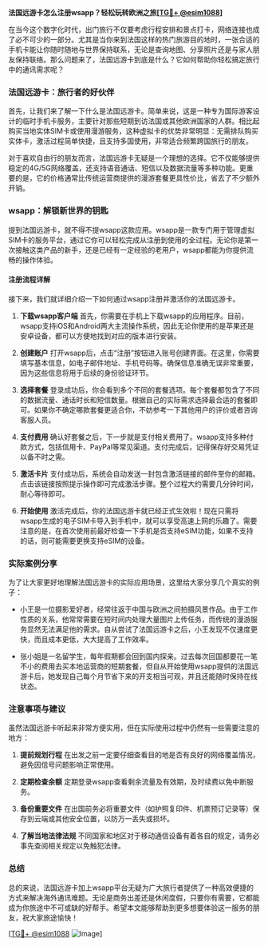 **法国远游卡怎么注册wsapp？轻松玩转欧洲之旅[[TG💪+ @esim1088](https://t.me/s/esim1088)]**

在当今这个数字化时代，出门旅行不仅要考虑行程安排和景点打卡，网络连接也成了必不可少的一部分。尤其是当你来到法国这样的热门旅游目的地时，一张合适的手机卡能让你随时随地与世界保持联系，无论是查询地图、分享照片还是与家人朋友保持联络。那么问题来了，法国远游卡到底是什么？它如何帮助你轻松搞定旅行中的通讯需求呢？

### 法国远游卡：旅行者的好伙伴

首先，让我们来了解一下什么是法国远游卡。简单来说，这是一种专为国际游客设计的临时手机卡服务，主要针对那些短期到访法国或其他欧洲国家的人群。相比起购买当地实体SIM卡或使用漫游服务，这种虚拟卡的优势非常明显：无需排队购买实体卡，激活过程简单快捷，且支持多国使用，非常适合频繁跨国旅行的朋友。

对于喜欢自由行的朋友而言，法国远游卡无疑是一个理想的选择。它不仅能够提供稳定的4G/5G网络覆盖，还支持语音通话、短信以及数据流量等多种功能。更重要的是，它的价格通常比传统运营商提供的漫游套餐更具性价比，省去了不少额外开销。

### wsapp：解锁新世界的钥匙

提到法国远游卡，就不得不提wsapp这款应用。wsapp是一款专门用于管理虚拟SIM卡的服务平台，通过它你可以轻松完成从注册到使用的全过程。无论你是第一次接触这类产品的新手，还是已经有一定经验的老用户，wsapp都能为你提供流畅的操作体验。

#### 注册流程详解

接下来，我们就详细介绍一下如何通过wsapp注册并激活你的法国远游卡。

1. **下载wsapp客户端**
   首先，你需要在手机上下载wsapp的应用程序。目前，wsapp支持iOS和Android两大主流操作系统，因此无论你使用的是苹果还是安卓设备，都可以方便地找到对应的版本进行安装。

2. **创建账户**
   打开wsapp后，点击“注册”按钮进入账号创建界面。在这里，你需要填写基本信息，如电子邮件地址、手机号码等。确保信息准确无误非常重要，因为这些信息将用于后续的身份验证环节。

3. **选择套餐**
   登录成功后，你会看到多个不同的套餐选项。每个套餐都包含了不同的数据流量、通话时长和短信数量。根据自己的实际需求选择最合适的套餐即可。如果你不确定哪款套餐更适合你，不妨参考一下其他用户的评价或者咨询客服人员。

4. **支付费用**
   确认好套餐之后，下一步就是支付相关费用了。wsapp支持多种付款方式，包括信用卡、PayPal等常见渠道。支付完成后，记得保存好交易凭证以备不时之需。

5. **激活卡片**
   支付成功后，系统会自动发送一封包含激活链接的邮件至你的邮箱。点击该链接按照提示操作即可完成激活步骤。整个过程大约需要几分钟时间，耐心等待即可。

6. **开始使用**
   激活完成后，你的法国远游卡就已经正式生效啦！现在只需将wsapp生成的电子SIM卡导入到手机中，就可以享受高速上网的乐趣了。需要注意的是，在首次使用前最好检查一下手机是否支持eSIM功能，如果不支持的话，则可能需要更换支持eSIM的设备。

### 实际案例分享

为了让大家更好地理解法国远游卡的实际应用场景，这里给大家分享几个真实的例子：

- 小王是一位摄影爱好者，经常往返于中国与欧洲之间拍摄风景作品。由于工作性质的关系，他常常需要在短时间内处理大量图片上传任务，而传统的漫游服务显然无法满足他的需求。自从尝试了法国远游卡之后，小王发现不仅速度更快，而且成本更低，大大提高了工作效率。
  
- 张小姐是一名留学生，每年假期都会回到国内探亲。过去每次回国都要花一笔不小的费用去买本地运营商的短期套餐，但自从开始使用wsapp提供的法国远游卡后，她发现自己每个月节省下来的开支相当可观，并且还能随时保持在线状态。

### 注意事项与建议

虽然法国远游卡听起来非常方便实用，但在实际使用过程中仍然有一些需要注意的地方：

1. **提前规划行程**
   在出发之前一定要仔细查看目的地是否有良好的网络覆盖情况，避免因信号问题影响正常使用。

2. **定期检查余额**
   定期登录wsapp查看剩余流量及有效期，及时续费以免中断服务。

3. **备份重要文件**
   在出国前务必将重要文件（如护照复印件、机票预订记录等）保存到云端或其他安全位置，以防万一丢失或损坏。

4. **了解当地法律法规**
   不同国家和地区对于移动通信设备有着各自的规定，请务必事先查阅相关规定以免触犯法律。

### 总结

总的来说，法国远游卡加上wsapp平台无疑为广大旅行者提供了一种高效便捷的方式来解决海外通讯难题。无论是商务出差还是休闲度假，只要你有需要，它都能成为你旅途中不可或缺的好帮手。希望本文能够帮助到更多想要体验这一服务的朋友，祝大家旅途愉快！

[[TG💪+ @esim1088](https://t.me/s/esim1088) ![Image](https://i.postimg.cc/4NQfJmqS/Snipaste-2025-05-13-00-14-12.png)]